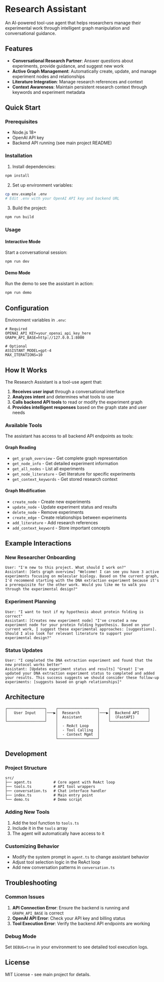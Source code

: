# Research Assistant

An AI-powered tool-use agent that helps researchers manage their experimental work through intelligent graph manipulation and conversational guidance.

## Features

- **Conversational Research Partner**: Answer questions about experiments, provide guidance, and suggest new work
- **Active Graph Management**: Automatically create, update, and manage experiment nodes and relationships
- **Literature Integration**: Manage research references and context
- **Context Awareness**: Maintain persistent research context through keywords and experiment metadata

## Quick Start

### Prerequisites

- Node.js 18+ 
- OpenAI API key
- Backend API running (see main project README)

### Installation

1. Install dependencies:
```bash
npm install
```

2. Set up environment variables:
```bash
cp env.example .env
# Edit .env with your OpenAI API key and backend URL
```

3. Build the project:
```bash
npm run build
```

### Usage

#### Interactive Mode
Start a conversational session:
```bash
npm run dev
```

#### Demo Mode
Run the demo to see the assistant in action:
```bash
npm run demo
```

## Configuration

Environment variables in `.env`:

```env
# Required
OPENAI_API_KEY=your_openai_api_key_here
GRAPH_API_BASE=http://127.0.0.1:8000

# Optional
ASSISTANT_MODEL=gpt-4
MAX_ITERATIONS=10
```

## How It Works

The Research Assistant is a tool-use agent that:

1. **Receives user input** through a conversational interface
2. **Analyzes intent** and determines what tools to use
3. **Calls backend API tools** to read or modify the experiment graph
4. **Provides intelligent responses** based on the graph state and user needs

### Available Tools

The assistant has access to all backend API endpoints as tools:

#### Graph Reading
- `get_graph_overview` - Get complete graph representation
- `get_node_info` - Get detailed experiment information
- `get_all_nodes` - List all experiments
- `get_node_literature` - Get literature for specific experiments
- `get_context_keywords` - Get stored research context

#### Graph Modification
- `create_node` - Create new experiments
- `update_node` - Update experiment status and results
- `delete_node` - Remove experiments
- `create_edge` - Create relationships between experiments
- `add_literature` - Add research references
- `add_context_keyword` - Store important concepts

## Example Interactions

### New Researcher Onboarding
```
User: "I'm new to this project. What should I work on?"
Assistant: [Gets graph overview] "Welcome! I can see you have 3 active experiments focusing on molecular biology. Based on the current graph, I'd recommend starting with the DNA extraction experiment because it's a prerequisite for the other work. Would you like me to walk you through the experimental design?"
```

### Experiment Planning
```
User: "I want to test if my hypothesis about protein folding is correct"
Assistant: [Creates new experiment node] "I've created a new experiment node for your protein folding hypothesis. Based on your current work, I suggest these experimental approaches: [suggestions]. Should I also look for relevant literature to support your experimental design?"
```

### Status Updates
```
User: "I completed the DNA extraction experiment and found that the new protocol works better"
Assistant: [Updates experiment status and results] "Great! I've updated your DNA extraction experiment status to completed and added your results. This success suggests we should consider these follow-up experiments: [suggests based on graph relationships]"
```

## Architecture

```
┌─────────────────┐    ┌──────────────────┐    ┌─────────────────┐
│   User Input    │───▶│  Research        │───▶│  Backend API    │
│                 │    │  Assistant       │    │  (FastAPI)      │
└─────────────────┘    │                  │    └─────────────────┘
                       │  - ReAct Loop    │
                       │  - Tool Calling  │
                       │  - Context Mgmt  │
                       └──────────────────┘
```

## Development

### Project Structure
```
src/
├── agent.ts          # Core agent with ReAct loop
├── tools.ts          # API tool wrappers
├── conversation.ts   # Chat interface handler
├── index.ts          # Main entry point
└── demo.ts           # Demo script
```

### Adding New Tools

1. Add the tool function to `tools.ts`
2. Include it in the `tools` array
3. The agent will automatically have access to it

### Customizing Behavior

- Modify the system prompt in `agent.ts` to change assistant behavior
- Adjust tool selection logic in the ReAct loop
- Add new conversation patterns in `conversation.ts`

## Troubleshooting

### Common Issues

1. **API Connection Error**: Ensure the backend is running and `GRAPH_API_BASE` is correct
2. **OpenAI API Error**: Check your API key and billing status
3. **Tool Execution Error**: Verify the backend API endpoints are working

### Debug Mode

Set `DEBUG=true` in your environment to see detailed tool execution logs.

## License

MIT License - see main project for details.
